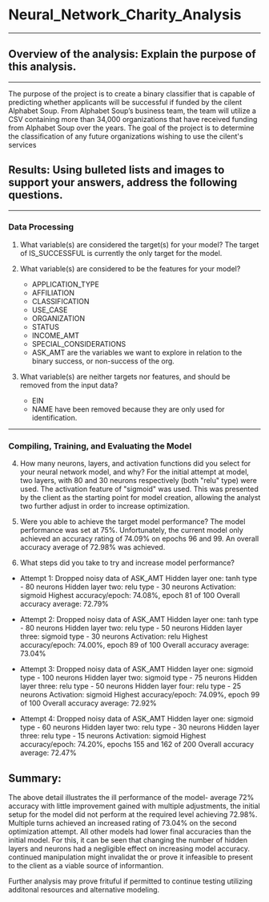 # Neural_Network_Charity_Analysis
______________________________________________________________________________
## Overview of the analysis: Explain the purpose of this analysis.
______________________________________________________________________________

The purpose of the project is to create a binary classifier that is capable of predicting whether applicants will be successful if funded by the cilent  Alphabet Soup. From Alphabet Soup’s business team, the team will utilize a CSV containing more than 34,000 organizations that have received funding from Alphabet Soup over the years. The goal of the project is to determine the classification of any future organizations wishing to use the cilent's services


## Results: Using bulleted lists and images to support your answers, address the following questions.
____________________________________________________________________________________________________________
  ### Data Processing 
1. What variable(s) are considered the target(s) for your model?
   The target of IS_SUCCESSFUL is currently the only target for the model.
2. What variable(s) are considered to be the features for your model?
    * APPLICATION_TYPE
    * AFFILIATION 
    * CLASSIFICATION 
    * USE_CASE 
    * ORGANIZATION
    * STATUS
    * INCOME_AMT
    * SPECIAL_CONSIDERATIONS
    * ASK_AMT 
  are the variables we want to explore in relation to the binary success, or non-success of the org.

3. What variable(s) are neither targets nor features, and should be removed from the input data?
   * EIN 
   * NAME 
  have been removed because they are only used for identification.
______________________________________________________________________________________________________
 ### Compiling, Training, and Evaluating the Model
 
4. How many neurons, layers, and activation functions did you select for your neural network model, and why? 
For the initial attempt at model, two layers, with 80 and 30 neurons respectively (both "relu" type) were used. The activation feature of "sigmoid" was used. This was presented by the client as the starting point for model creation, allowing the analyst two further adjust in order to increase optimization.
    

5. Were you able to achieve the target model performance? 
The model performance was set at 75%. Unfortunately, the current model only achieved an accuracy rating of 74.09% on epochs 96 and 99. An overall accuracy average of 72.98% was achieved.

6. What steps did you take to try and increase model performance?

* Attempt 1:
  Dropped noisy data of ASK_AMT
  Hidden layer one: tanh type - 80 neurons
  Hidden layer two: relu type - 30 neurons
  Activation: sigmoid
  Highest accuracy/epoch: 74.08%, epoch 81 of 100
  Overall accuracy average: 72.79%
   
* Attempt 2:
  Dropped noisy data of ASK_AMT
  Hidden layer one: tanh type - 80 neurons
  Hidden layer two: relu type - 50 neurons
  Hidden layer three: sigmoid type - 30 neurons
  Activation: relu
  Highest accuracy/epoch: 74.00%, epoch 89 of 100
  Overall accuracy average: 73.04%
   
* Attempt 3:
  Dropped noisy data of ASK_AMT
  Hidden layer one: sigmoid type - 100 neurons
  Hidden layer two: sigmoid type - 75 neurons
  Hidden layer three: relu type - 50 neurons
  Hidden layer four: relu type - 25 neurons
  Activation: sigmoid
  Highest accuracy/epoch: 74.09%, epoch 99 of 100
  Overall accuracy average: 72.92%
   

* Attempt 4:
  Dropped noisy data of ASK_AMT
  Hidden layer one: sigmoid type - 60 neurons
  Hidden layer two: relu type - 30 neurons
  Hidden layer three: relu type - 15 neurons
  Activation: sigmoid
  Highest accuracy/epoch: 74.20%, epochs 155 and 162 of 200
  Overall accuracy average: 72.47%
   

## Summary: 
The above detail illustrates the ill performance of the model- average 72% accuracy with little improvement gained with multiple adjustments, the initial setup for the model did not perform at the required level achieving 72.98%. Multiple turns achieved an increased rating of 73.04% on the second optimization attempt. All other models had lower final accuracies than the initial model. For this, it can be seen that changing the number of hidden layers and neurons had a negligible effect on increasing model accuracy. continued manipulation might invalidat the or prove it infeasible to present to the client as a viable source of informantion.

Further analysis may prove frituful if permitted to continue testing utilizing additonal resources and alternative modeling.

